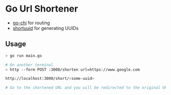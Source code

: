 # Go Url Shortener

-   [go-chi](https://github.com/go-chi/chi) for routing
-   [shortuuid](https://github.com/lithammer/shortuuid) for generating UUIDs

## Usage

```bash
> go run main.go

# On another terminal
> http --form POST :3000/shorten url=https://www.google.com

http://localhost:3000/short/<some-uuid>

# Go to the shortened URL and you will be redirected to the original URL
```
